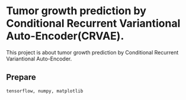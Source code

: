 
# Tumor growth prediction by Conditional Recurrent Variantional Auto-Encoder(CRVAE).  

This project is about tumor growth prediction by Conditional Recurrent Variantional Auto-Encoder.

## Prepare

``tensorflow,
numpy,
matplotlib``
